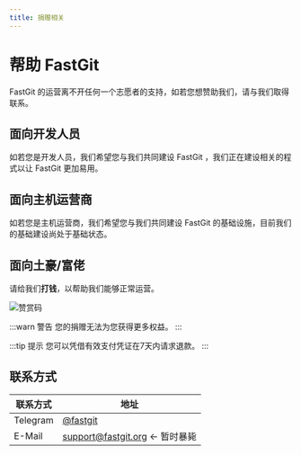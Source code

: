 ```yaml
---
title: 捐赠相关
---
```


# 帮助 FastGit

FastGit 的运营离不开任何一个志愿者的支持，如若您想赞助我们，请与我们取得联系。

## 面向开发人员

如若您是开发人员，我们希望您与我们共同建设 FastGit ，我们正在建设相关的程式以让 FastGit 更加易用。

## 面向主机运营商

如若您是主机运营商，我们希望您与我们共同建设 FastGit 的基础设施，目前我们的基础建设尚处于基础状态。

## 面向土豪/富佬

请给我们**打钱**，以帮助我们能够正常运营。

![赞赏码](https://cdn.jsdelivr.net/gh/FastGitORG/Static@6c17d9cd35b8d8eea3bcaee88ab892927d56099a/ZanshangCode_Kevin.png)

:::warn 警告
您的捐赠无法为您获得更多权益。
:::

:::tip 提示
您可以凭借有效支付凭证在7天内请求退款。
:::

## 联系方式

| 联系方式 | 地址 |
| ------- | ---- |
| Telegram | [@fastgit](https://t.me/fastgit) |
| E-Mail | [support@fastgit.org](mailto:support@fastgit.org) <- 暂时暴毙 |
